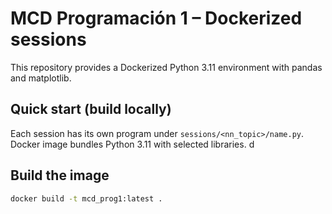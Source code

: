 # MCD Programación 1 – Dockerized sessions

This repository provides a Dockerized Python 3.11 environment with pandas and matplotlib.

## Quick start (build locally)

Each session has its own program under `sessions/<nn_topic>/name.py`.  
Docker image bundles Python 3.11 with selected libraries.
d 
## Build the image

```bash
docker build -t mcd_prog1:latest .
